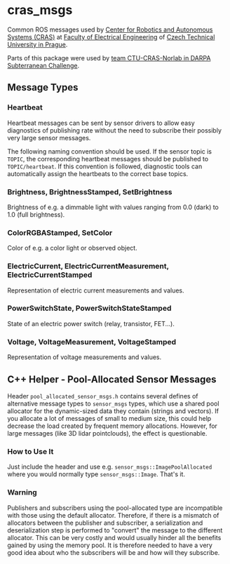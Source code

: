 # cras_msgs

Common ROS messages used by [Center for Robotics and Autonomous Systems (CRAS)](https://robotics.fel.cvut.cz/cras/) at [Faculty of Electrical Engineering](https://fel.cvut.cz/) of [Czech Technical University in Prague](https://www.cvut.cz).

Parts of this package were used by [team CTU-CRAS-Norlab in DARPA Subterranean Challenge](https://robotics.fel.cvut.cz/cras/darpa-subt/).

## Message Types

### Heartbeat

Heartbeat messages can be sent by sensor drivers to allow easy diagnostics of publishing rate without the need to
subscribe their possibly very large sensor messages.

The following naming convention should be used. If the sensor topic is `TOPIC`, the corresponding heartbeat messages
should be published to `TOPIC/heartbeat`. If this convention is followed, diagnostic tools can automatically assign
the heartbeats to the correct base topics.

### Brightness, BrightnessStamped, SetBrightness

Brightness of e.g. a dimmable light with values ranging from 0.0 (dark) to 1.0 (full brightness).

### ColorRGBAStamped, SetColor

Color of e.g. a color light or observed object.

### ElectricCurrent, ElectricCurrentMeasurement, ElectricCurrentStamped

Representation of electric current measurements and values.

### PowerSwitchState, PowerSwitchStateStamped

State of an electric power switch (relay, transistor, FET...).

### Voltage, VoltageMeasurement, VoltageStamped

Representation of voltage measurements and values.

## C++ Helper - Pool-Allocated Sensor Messages

Header `pool_allocated_sensor_msgs.h` contains several defines of alternative message types to `sensor_msgs` types,
which use a shared pool allocator for the dynamic-sized data they contain (strings and vectors). If you allocate a lot
of messages of small to medium size, this could help decrease the load created by frequent memory allocations. However,
for large messages (like 3D lidar pointclouds), the effect is questionable.

### How to Use It

Just include the header and use e.g. `sensor_msgs::ImagePoolAllocated` where you would normally type
`sensor_msgs::Image`. That's it.

### Warning

Publishers and subscribers using the pool-allocated type are incompatible with those using the default allocator.
Therefore, if there is a mismatch of allocators between the publisher and subscriber, a serialization and
deserialization step is performed to "convert" the message to the different allocator. This can be very costly and would
usually hinder all the benefits gained by using the memory pool. It is therefore needed to have a very good idea about
who the subscribers will be and how will they subscribe.